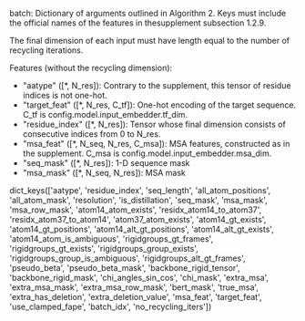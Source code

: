batch: Dictionary of arguments outlined in Algorithm 2. Keys must include the official names of the features in thesupplement subsection 1.2.9.

The final dimension of each input must have length equal to
the number of recycling iterations.

Features (without the recycling dimension):

- "aatype" ([*, N_res]): Contrary to the supplement, this tensor of residue indices is not one-hot.
- "target_feat" ([*, N_res, C_tf]): One-hot encoding of the target sequence. C_tf is config.model.input_embedder.tf_dim.
- "residue_index" ([*, N_res]): Tensor whose final dimension consists of consecutive indices from 0 to N_res.
- "msa_feat" ([*, N_seq, N_res, C_msa]): MSA features, constructed as in the supplement. C_msa is config.model.input_embedder.msa_dim.
- "seq_mask" ([*, N_res]): 1-D sequence mask
- "msa_mask" ([*, N_seq, N_res]): MSA mask

dict_keys(['aatype', 'residue_index', 'seq_length', 'all_atom_positions', 'all_atom_mask', 'resolution', 'is_distillation', 'seq_mask', 'msa_mask', 'msa_row_mask', 'atom14_atom_exists', 'residx_atom14_to_atom37', 'residx_atom37_to_atom14', 'atom37_atom_exists', 'atom14_gt_exists', 'atom14_gt_positions', 'atom14_alt_gt_positions', 'atom14_alt_gt_exists', 'atom14_atom_is_ambiguous', 'rigidgroups_gt_frames', 'rigidgroups_gt_exists', 'rigidgroups_group_exists', 'rigidgroups_group_is_ambiguous', 'rigidgroups_alt_gt_frames', 'pseudo_beta', 'pseudo_beta_mask', 'backbone_rigid_tensor', 'backbone_rigid_mask', 'chi_angles_sin_cos', 'chi_mask', 'extra_msa', 'extra_msa_mask', 'extra_msa_row_mask', 'bert_mask', 'true_msa', 'extra_has_deletion', 'extra_deletion_value', 'msa_feat', 'target_feat', 'use_clamped_fape', 'batch_idx', 'no_recycling_iters'])